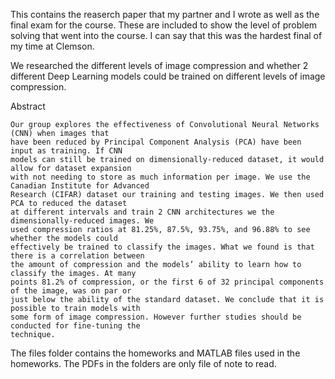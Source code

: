 This contains the reaserch paper that my partner and I wrote as well as the
final exam for the course. These are included to show the level of problem solving
that went into the course. I can say that this was the hardest final of my time at Clemson.

We researched the different levels of image compression and whether 2  different
Deep Learning models could  be trained on different levels of image compression. 

Abstract
```
Our group explores the effectiveness of Convolutional Neural Networks (CNN) when images that
have been reduced by Principal Component Analysis (PCA) have been input as training. If CNN
models can still be trained on dimensionally-reduced dataset, it would allow for dataset expansion
with not needing to store as much information per image. We use the Canadian Institute for Advanced
Research (CIFAR) dataset our training and testing images. We then used PCA to reduced the dataset
at different intervals and train 2 CNN architectures we the dimensionally-reduced images. We
used compression ratios at 81.25%, 87.5%, 93.75%, and 96.88% to see whether the models could
effectively be trained to classify the images. What we found is that there is a correlation between
the amount of compression and the models’ ability to learn how to classify the images. At many
points 81.2% of compression, or the first 6 of 32 principal components of the image, was on par or
just below the ability of the standard dataset. We conclude that it is possible to train models with
some form of image compression. However further studies should be conducted for fine-tuning the
technique.
```

The files folder contains the homeworks and MATLAB files
used in the homeworks. The PDFs in the folders are only file of note to read.
